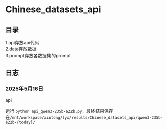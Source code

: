 # Chinese_datasets_api

## 目录
1.api存放api代码  
2.data存放数据  
3.prompt存放各数据集的prompt  

## 日志
### 2025年5月16日

api_

运行 `python api_qwen3-235b-a22b.py`，最终结果保存在`/mnt/workspace/xintong/lyx/results/Chinese_datasets_api/qwen3-235b-a22b-{today}/`
